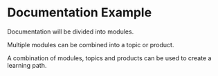 # Documentation Example

Documentation will be divided into modules.

Multiple modules can be combined into a topic or product.

A combination of modules, topics and products can be used to create a learning path.
